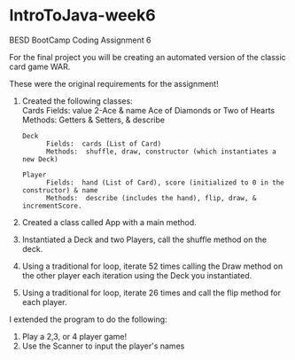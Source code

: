 # IntroToJava-week6
BESD BootCamp Coding Assignment 6

For the final project you will be creating an automated version of the classic card game WAR.

These were the original requirements for the assignment!

1.  Created the following classes:  
       Cards 
              Fields:  value 2-Ace & name Ace of Diamonds or Two of Hearts
              Methods:  Getters & Setters, & describe

        Deck
              Fields:  cards (List of Card)
              Methods:  shuffle, draw, constructor (which instantiates a new Deck)
              
        Player
              Fields:  hand (List of Card), score (initialized to 0 in the constructor) & name
              Methods:  describe (includes the hand), flip, draw, & incrementScore.
                      

2.  Created a class called App with a main method.
3.  Instantiated a Deck and two Players, call the shuffle method on the deck.
4.  Using a traditional for loop, iterate 52 times calling the Draw method on the other player each iteration using the Deck you instantiated.
5.  Using a traditional for loop, iterate 26 times and call the flip method for each player.

I extended the program to do the following:

1.  Play a 2,3, or 4 player game!
2.  Use the Scanner to input the player's names 

